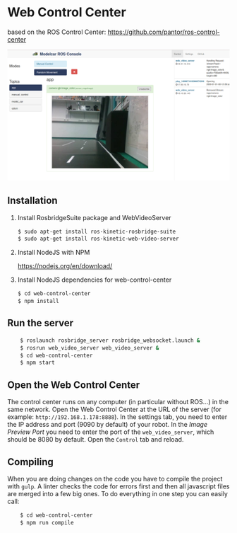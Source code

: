 # Web Control Center

based on the ROS Control Center: https://github.com/pantor/ros-control-center

![screenshot](https://github.com/AutoModelCar/web-control-center/raw/master/assets/images/screenshot.png)

## Installation

1. Install RosbridgeSuite package and WebVideoServer

    ```sh
    $ sudo apt-get install ros-kinetic-rosbridge-suite
    $ sudo apt-get install ros-kinetic-web-video-server
    ```
2. Install NodeJS with NPM  
  
    https://nodejs.org/en/download/

3. Install NodeJS dependencies for web-control-center

    ```sh
    $ cd web-control-center
    $ npm install
    ```
    
## Run the server

```sh
    $ roslaunch rosbridge_server rosbridge_websocket.launch &
    $ rosrun web_video_server web_video_server &
    $ cd web-control-center
    $ npm start
```

## Open the Web Control Center

The control center runs on any computer (in particular without ROS...) in the same network. Open the Web Control Center at the URL of the server (for example: `http://192.168.1.178:8888`). In the settings tab, you need to enter the IP address and port (9090 by default) of your robot. In the *Image Preview Port* you need to enter the port of the `web_video_server`, which should be 8080 by default. Open the `Control` tab and reload.

## Compiling

When you are doing changes on the code you have to compile the project with `gulp`. A linter checks the code for errors first and then all javascript files are merged into a few big ones. To do everything in one step you can easily call:

```sh
    $ cd web-control-center
    $ npm run compile
```
